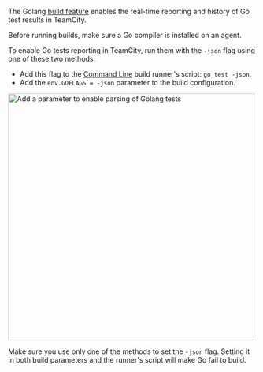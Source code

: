 [//]: # (title: Golang)
[//]: # (auxiliary-id: Golang)

The Golang [build feature](adding-build-features.md) enables the real-time reporting and history of Go test results in TeamCity.

Before running builds, make sure a Go compiler is installed on an agent.

To enable Go tests reporting in TeamCity, run them with the `-json` flag using one of these two methods:

* Add this flag to the [Command Line](command-line.md) build runner's script: `go test -json`.
* Add the `env.GOFLAGS = -json` parameter to the build configuration.    

<img src="GoEnvParameter.png" width="500" alt="Add a parameter to enable parsing of Golang tests"/>

<note>

Make sure you use only one of the methods to set the `-json` flag. Setting it in both build parameters and the runner's script will make Go fail to build.

</note>
